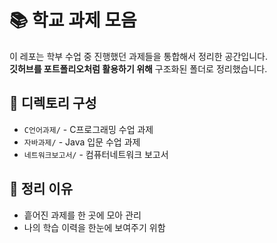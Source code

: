 # 📚 학교 과제 모음

이 레포는 학부 수업 중 진행했던 과제들을 통합해서 정리한 공간입니다.  
**깃허브를 포트폴리오처럼 활용하기 위해** 구조화된 폴더로 정리했습니다.

## 📁 디렉토리 구성

- `C언어과제/` - C프로그래밍 수업 과제
- `자바과제/` - Java 입문 수업 과제
- `네트워크보고서/` - 컴퓨터네트워크 보고서

## 📌 정리 이유
- 흩어진 과제를 한 곳에 모아 관리
- 나의 학습 이력을 한눈에 보여주기 위함
